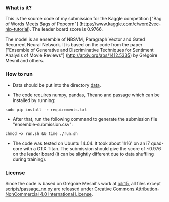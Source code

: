 ### What is it? ###
This is the source code of my submission for the Kaggle competition ["Bag of Words Meets Bags of Popcorn"]
(https://www.kaggle.com/c/word2vec-nlp-tutorial). The leader board score is 0.9766.

The model is an ensemble of NBSVM, Paragraph Vector and Gated Recurrent Neural Network. It is based on the code 
from the paper ["Ensemble of Generative and Discriminative Techniques for Sentiment Analysis of Movie Reviews"]
(http://arxiv.org/abs/1412.5335) by Grégoire Mesnil and others.

### How to run ###
* Data should be put into the directory [data](https://github.com/vinhkhuc/kaggle-sentiment-popcorn/tree/master/data).

* The code requires numpy, pandas, Theano and passage which can be installed by running: 
```
sudo pip install -r requirements.txt
```

* After that, run the following command to generate the submission file "ensemble-submission.csv":
```
chmod +x run.sh && time ./run.sh
```

* The code was tested on Ubuntu 14.04. It took about 1h16' on an i7 quad-core with a GTX Titan. The submission should give 
the score of ~0.976 on the leader board (it can be slightly different due to data shuffling during training).

### License ###
Since the code is based on Grégoire Mesnil's work at [iclr15](https://github.com/mesnilgr/iclr15), all files except 
[scripts/passage_nn.py](https://github.com/vinhkhuc/kaggle-sentiment-popcorn/blob/master/scripts/passage_nn.py)
are released under [Creative Commons Attribution-NonCommercial 4.0 International License](http://creativecommons.org/licenses/by-nc/4.0/).

